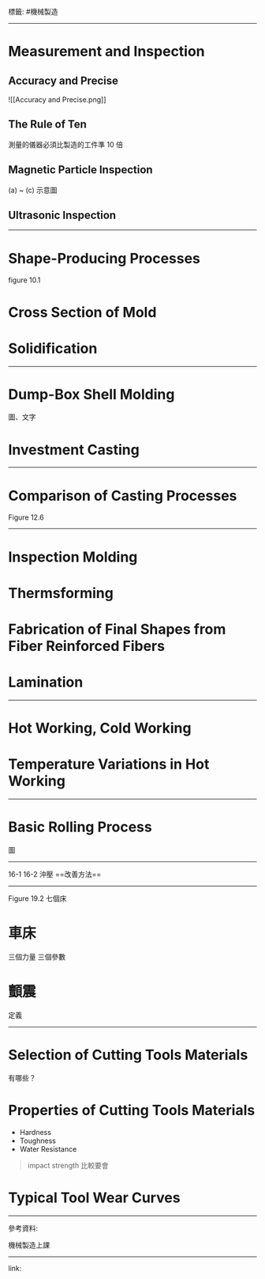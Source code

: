 標籤: #機械製造 

---

# Measurement and Inspection

## Accuracy and Precise

![[Accuracy and Precise.png]]

## The Rule of Ten

測量的儀器必須比製造的工件準 10 倍

## Magnetic Particle Inspection

(a) ~ (c) 示意圖

## Ultrasonic Inspection

---

# Shape-Producing Processes

figure 10.1

# Cross Section of Mold

# Solidification

---

# Dump-Box Shell Molding

圖、文字

# Investment Casting

---

# Comparison of Casting Processes

Figure 12.6

---

# Inspection Molding

# Thermsforming

# Fabrication of Final Shapes from Fiber Reinforced Fibers

# Lamination

---

# Hot Working, Cold Working

# Temperature Variations in Hot Working

---

# Basic Rolling Process

圖

---

16-1 16-2 沖壓 ==改善方法==

---

Figure 19.2 七個床

# 車床

三個力量
三個參數

# 顫震

定義

---

# Selection of Cutting Tools Materials

有哪些？

# Properties of Cutting Tools Materials

- Hardness
- Toughness
- Water Resistance

> impact strength 比較要會

# Typical Tool Wear Curves

---

參考資料:

機械製造上課

---

link:

